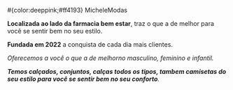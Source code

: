 #{color:deeppink;#ff4193} MicheleModas
<p> <b>Localizada ao lado da farmacia bem estar</b>, traz o que a de melhor para você se sentir bem no seu estilo.
<p> <b> Fundada em 2022</b> a conquista de cada dia mais clientes.
<p> <i>Oferecemos a você o que a de melhorno masculino, feminino e infantil.
<p> <b>Temos calçados, conjuntos, calças todos os tipos, tambem camisetas do seu estilo para você se sentir bem no seu conforto</b>.  
